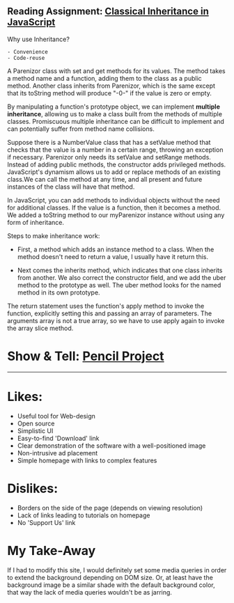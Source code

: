 Reading Assignment: [Classical Inheritance in JavaScript](http://javascript.crockford.com/inheritance.html)
----

Why use Inheritance?

	- Convenience 
	- Code-reuse

A Parenizor class with set and get methods for its values. The method takes a method name and a function, adding them to the class as a public method.
Another class inherits from Parenizor, which is the same except that its toString method will produce "-0-" if the value is zero or empty.

By manipulating a function's prototype object, we can implement **multiple inheritance**, allowing us to make a class built from the methods of multiple classes. Promiscuous multiple inheritance can be difficult to implement and can potentially suffer from method name collisions.

Suppose there is a NumberValue class that has a setValue method that checks that the value is a number in a certain range, throwing an exception if necessary. Parenizor only needs its setValue and setRange methods. Instead of adding public methods, the constructor adds privileged methods. JavaScript's dynamism allows us to add or replace methods of an existing class.We can call the method at any time, and all present and future instances of the class will have that method.

In JavaScript, you can add methods to individual objects without the need for additional classes. If the value is a function, then it becomes a method.
We added a toString method to our myParenizor instance without using any form of inheritance.

Steps to make inheritance work:

- First, a method which adds an instance method to a class. When the method doesn't need to return a value, I usually have it return this.

- Next comes the inherits method, which indicates that one class inherits from another. We also correct the constructor field, and we add the uber method to the prototype as well. The uber method looks for the named method in its own prototype.

The return statement uses the function's apply method to invoke the function, explicitly setting this and passing an array of parameters.
The arguments array is not a true array, so we have to use apply again to invoke the array slice method.

# Show & Tell: [Pencil Project][penproj-link]
-----
# Likes:  #
- Useful tool for Web-design
- Open source
- Simplistic UI
- Easy-to-find 'Download' link
- Clear demonstration of the software with a well-positioned image
- Non-intrusive ad placement
- Simple homepage with links to complex features

# Dislikes: #
- Borders on the side of the page (depends on viewing resolution)
- Lack of links leading to tutorials on homepage
- No 'Support Us' link

# My Take-Away #
 If I had to modify this site, I would definitely set some media queries in order to extend the background depending on DOM size. Or, at least have the background image be a similar shade with the default background color, that way the lack of media queries wouldn't be as jarring.


[penproj-link]: http://pencil.evolus.vn/